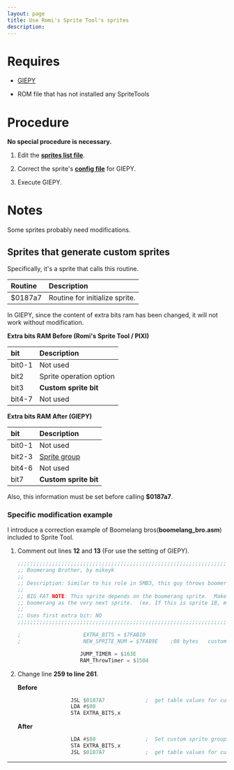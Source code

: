 ```yaml
---
layout: page
title: Use Romi's Sprite Tool's sprites
description: 
---
```


# Requires

- [GIEPY](/#download)

- ROM file that has not installed any SpriteTools

# Procedure

**No special procedure is necessary.**

1. Edit the **[sprites list file](/fspecs/list)**.

2. Correct the sprite's **[config file](/fspecs/spconfig)** for GIEPY.  

3. Execute GIEPY.

# Notes

Some sprites probably need modifications.

## Sprites that generate custom sprites

Specifically, it's a sprite that calls this routine.

|Routine|Description                   |
|:------|:-----------------------------|
|$0187a7|Routine for initialize sprite.|

In GIEPY, since the content of extra bits ram has been changed,
it will not work without modification.

**Extra bits RAM Before \(Romi's Sprite Tool / PIXI\)**

| bit    |Description            |
|:-------|:----------------------|
| bit0-1 |Not used               |
| bit2   |Sprite operation option|
| bit3   |**Custom sprite bit**  |
| bit4-7 |Not used               |

**Extra bits RAM After \(GIEPY\)**

| bit    |Description                                                     |
|:-------|:---------------------------------------------------------------|
| bit0-1 |Not used                                                        |
| bit2-3 |[Sprite group](/fspecs/list#sprite-insertion-destination-group) |
| bit4-6 |Not used                                                        |
| bit7   |**Custom sprite bit**                                           |

Also, this information must be set before calling **$0187a7**.

### Specific modification example

I introduce a correction example of Boomelang bros(**boomelang\_bro.asm**) included to Sprite Tool.

1. Comment out lines **12** and **13** (For use the setting of GIEPY).

   ```asm
   ;;;;;;;;;;;;;;;;;;;;;;;;;;;;;;;;;;;;;;;;;;;;;;;;;;;;;;;;;;;;;;;;;;;;;;;;;;;;;;;;;;;;;;;;;;
   ;; Boomerang Brother, by mikeyk
   ;;
   ;; Description: Similar to his role in SMB3, this guy throws boomerangs at Mario. 
   ;;
   ;; BIG FAT NOTE: This sprite depends on the boomerang sprite.  Make sure you insert the
   ;; boomerang as the very next sprite.  (ex. If this is sprite 1B, make the boomerang 1C)
   ;;
   ;; Uses first extra bit: NO
   ;;;;;;;;;;;;;;;;;;;;;;;;;;;;;;;;;;;;;;;;;;;;;;;;;;;;;;;;;;;;;;;;;;;;;;;;;;;;;;;;;;;;;;;;;;
   
   ;                    EXTRA_BITS = $7FAB10
   ;                    NEW_SPRITE_NUM = $7FAB9E    ;08 bytes   custom sprite number
   
                       JUMP_TIMER = $163E
                       RAM_ThrowTimer = $1504
   ```

2. Change line **259 to line 261**.

   **Before**

   ```asm
                    JSL $0187A7             ;  get table values for custom sprite 
                    LDA #$08 
                    STA EXTRA_BITS,x
   ```

   **After**

   ```asm
                    LDA #$88                ;  Set custom sprite group2
                    STA EXTRA_BITS,x
                    JSL $0187A7             ;  get table values for custom sprite 
   ```

---


